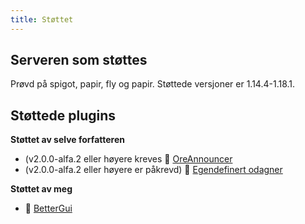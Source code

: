 ```yaml
---
title: Støttet
---
```


## Serveren som støttes

Prøvd på spigot, papir, fly og papir. Støttede versjoner er 1.14.4-1.18.1.

## Støttede plugins

__Støttet av selve forfatteren__

* (v2.0.0-alfa.2 eller høyere kreves 📢 [OreAnnouncer](https://alessiodp.com/docs/oreannouncer/editblock#custom)
* (v2.0.0-alfa.2 eller høyere er påkrevd) 🚀 [Egendefinert odagner](https://github.com/DerFrZocker/Custom-Ore-Generator/wiki/ItemMods)

__Støttet av meg__

* 📌 [BetterGui](better-gui.md)

